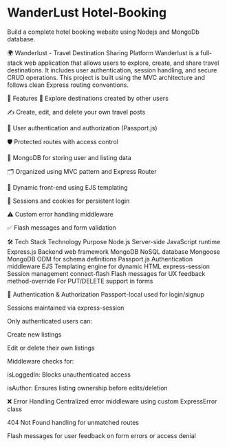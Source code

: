 # WanderLust Hotel-Booking
Build a complete hotel booking website using Nodejs and MongoDb database.

🌍 Wanderlust - Travel Destination Sharing Platform
Wanderlust is a full-stack web application that allows users to explore, create, and share travel destinations. It includes user authentication, session handling, and secure CRUD operations. This project is built using the MVC architecture and follows clean Express routing conventions.

🚀 Features
🧭 Explore destinations created by other users

✍️ Create, edit, and delete your own travel posts

👤 User authentication and authorization (Passport.js)

🛡️ Protected routes with access control

💾 MongoDB for storing user and listing data

🗂️ Organized using MVC pattern and Express Router

🎨 Dynamic front-end using EJS templating

🍪 Sessions and cookies for persistent login

⚠️ Custom error handling middleware

✅ Flash messages and form validation

🛠️ Tech Stack
Technology	Purpose
Node.js	Server-side JavaScript runtime
Express.js	Backend web framework
MongoDB	NoSQL database
Mongoose	MongoDB ODM for schema definitions
Passport.js	Authentication middleware
EJS	Templating engine for dynamic HTML
express-session	Session management
connect-flash	Flash messages for UX feedback
method-override	For PUT/DELETE support in forms

🔐 Authentication & Authorization
Passport-local used for login/signup

Sessions maintained via express-session

Only authenticated users can:

Create new listings

Edit or delete their own listings

Middleware checks for:

isLoggedIn: Blocks unauthenticated access

isAuthor: Ensures listing ownership before edits/deletion

❌ Error Handling
Centralized error middleware using custom ExpressError class

404 Not Found handling for unmatched routes

Flash messages for user feedback on form errors or access denial
